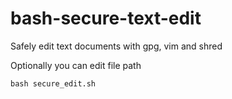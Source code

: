 # bash-secure-text-edit
Safely edit text documents with gpg, vim and shred

Optionally you can edit file path

```
bash secure_edit.sh
```
